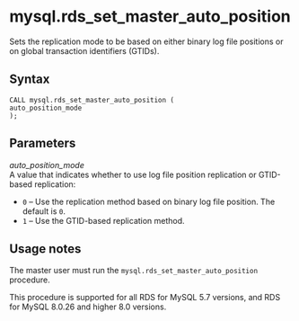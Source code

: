 # mysql\.rds\_set\_master\_auto\_position<a name="mysql_rds_set_master_auto_position"></a>

Sets the replication mode to be based on either binary log file positions or on global transaction identifiers \(GTIDs\)\.

## Syntax<a name="mysql_rds_set_master_auto_position-syntax"></a>

 

```
CALL mysql.rds_set_master_auto_position (
auto_position_mode
);
```

## Parameters<a name="mysql_rds_set_master_auto_position-parameters"></a>

 *auto\_position\_mode*   
A value that indicates whether to use log file position replication or GTID\-based replication:  
+ `0` – Use the replication method based on binary log file position\. The default is `0`\.
+ `1` – Use the GTID\-based replication method\.

## Usage notes<a name="mysql_rds_set_master_auto_position-usage-notes"></a>

The master user must run the `mysql.rds_set_master_auto_position` procedure\.

This procedure is supported for all RDS for MySQL 5\.7 versions, and RDS for MySQL 8\.0\.26 and higher 8\.0 versions\.